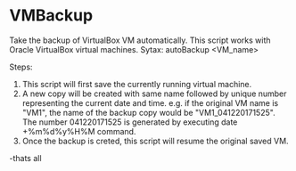 # VMBackup
Take the backup of VirtualBox VM automatically.
This script works with Oracle VirtualBox virtual machines.
Sytax:
  autoBackup <VM_name>
  
Steps:
1. This script will first save the currently running virtual machine. </br>
2. A new copy will be created with same name followed by unique number representing the current date and time.
  e.g. if the original VM name is "VM1", 
      the name of the backup copy would be "VM1_041220171525". The number 041220171525 is 
      generated by executing date +%m%d%y%H%M command.
3. Once the backup is creted, this script will resume the original saved VM.

-thats all
